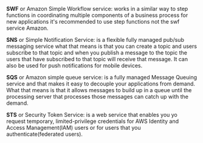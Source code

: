 **SWF** or Amazon Simple Workflow service: works in a similar way to step functions in
coordinating multiple components of a business process for new applications
it's recommended to use step functions not the swf service Amazon.

**SNS** or Simple Notification Service: is a flexible fully managed pub/sub
messaging service what that means is that you can create a topic and users
subscribe to that topic and when you publish a message to the topic the users
that have subscribed to that topic will receive that message. It can also be used
for push notifications for mobile devices.

**SQS** or Amazon simple queue service: is a fully managed Message Queuing service and that makes it easy to decouple your applications from demand. What that means is that it allows messages to build up in a queue until the processing server that processes those messages can catch up with the demand.

**STS** or Security Token Service: is a web service that enables you yo request temporary, limited-privilege credentials for AWS Identity and Access Management(IAM) users or for users that you authenticate(federated users).